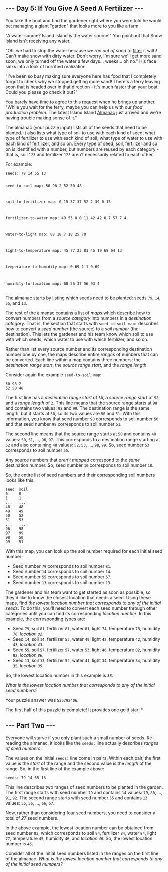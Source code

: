 <main>
<article class="day-desc"><h2>--- Day 5: If You Give A Seed A Fertilizer ---</h2><p>You take the boat and find the gardener right where you were told he would be: managing a giant "garden" that looks more to you like a farm.</p>
<p>"A water source? Island Island <em>is</em> the water source!" You point out that Snow Island isn't receiving any water.</p>
<p>"Oh, we had to stop the water because we <em>ran out of sand</em> to <a href="https://en.wikipedia.org/wiki/Sand_filter" target="_blank">filter</a> it with! Can't make snow with dirty water. Don't worry, I'm sure we'll get more sand soon; we only turned off the water a few days... weeks... oh no." His face sinks into a look of horrified realization.</p>
<p>"I've been so busy making sure everyone here has food that I completely forgot to check why we stopped getting more sand! There's a ferry leaving soon that is headed over in that direction - it's much faster than your boat. Could you please go check it out?"</p>
<p>You barely have time to agree to this request when he brings up another. "While you wait for the ferry, maybe you can help us with our <em>food production problem</em>. The latest Island Island <a href="https://en.wikipedia.org/wiki/Almanac" target="_blank">Almanac</a> just arrived and we're having trouble making sense of it."</p>
<p>The almanac (your puzzle input) lists all of the seeds that need to be planted. It also lists what type of soil to use with each kind of seed, what type of fertilizer to use with each kind of soil, what type of water to use with each kind of fertilizer, and so on. Every type of seed, soil, fertilizer and so on is identified with a number, but numbers are reused by each category - that is, soil <code>123</code> and fertilizer <code>123</code> aren't necessarily related to each other.</p>
<p>For example:</p>
<pre><code>seeds: 79 14 55 13

seed-to-soil map:
50 98 2
52 50 48

soil-to-fertilizer map:
0 15 37
37 52 2
39 0 15

fertilizer-to-water map:
49 53 8
0 11 42
42 0 7
57 7 4

water-to-light map:
88 18 7
18 25 70

light-to-temperature map:
45 77 23
81 45 19
68 64 13

temperature-to-humidity map:
0 69 1
1 0 69

humidity-to-location map:
60 56 37
56 93 4
</code></pre>
<p>The almanac starts by listing which seeds need to be planted: seeds <code>79</code>, <code>14</code>, <code>55</code>, and <code>13</code>.</p>
<p>The rest of the almanac contains a list of <em>maps</em> which describe how to convert numbers from a <em>source category</em> into numbers in a <em>destination category</em>. That is, the section that starts with <code>seed-to-soil map:</code> describes how to convert a <em>seed number</em> (the source) to a <em>soil number</em> (the destination). This lets the gardener and his team know which soil to use with which seeds, which water to use with which fertilizer, and so on.</p>
<p>Rather than list every source number and its corresponding destination number one by one, the maps describe entire <em>ranges</em> of numbers that can be converted. Each line within a map contains <span title="Don't blame me for the weird order. Blame LXC container.conf UID mappings.">three numbers</span>: the <em>destination range start</em>, the <em>source range start</em>, and the <em>range length</em>.</p>
<p>Consider again the example <code>seed-to-soil map</code>:</p>
<pre><code>50 98 2
52 50 48
</code></pre>
<p>The first line has a <em>destination range start</em> of <code>50</code>, a <em>source range start</em> of <code>98</code>, and a <em>range length</em> of <code>2</code>. This line means that the source range starts at <code>98</code> and contains two values: <code>98</code> and <code>99</code>. The destination range is the same length, but it starts at <code>50</code>, so its two values are <code>50</code> and <code>51</code>. With this information, you know that seed number <code>98</code> corresponds to soil number <code>50</code> and that seed number <code>99</code> corresponds to soil number <code>51</code>.</p>
<p>The second line means that the source range starts at <code>50</code> and contains <code>48</code> values: <code>50</code>, <code>51</code>, ..., <code>96</code>, <code>97</code>. This corresponds to a destination range starting at <code>52</code> and also containing <code>48</code> values: <code>52</code>, <code>53</code>, ..., <code>98</code>, <code>99</code>. So, seed number <code>53</code> corresponds to soil number <code>55</code>.</p>
<p>Any source numbers that <em>aren't mapped</em> correspond to the <em>same</em> destination number. So, seed number <code>10</code> corresponds to soil number <code>10</code>.</p>
<p>So, the entire list of seed numbers and their corresponding soil numbers looks like this:</p>
<pre><code>seed  soil
0     0
1     1
...   ...
48    48
49    49
50    52
51    53
...   ...
96    98
97    99
98    50
99    51
</code></pre>
<p>With this map, you can look up the soil number required for each initial seed number:</p>
<ul>
<li>Seed number <code>79</code> corresponds to soil number <code>81</code>.</li>
<li>Seed number <code>14</code> corresponds to soil number <code>14</code>.</li>
<li>Seed number <code>55</code> corresponds to soil number <code>57</code>.</li>
<li>Seed number <code>13</code> corresponds to soil number <code>13</code>.</li>
</ul>
<p>The gardener and his team want to get started as soon as possible, so they'd like to know the closest location that needs a seed. Using these maps, find <em>the lowest location number that corresponds to any of the initial seeds</em>. To do this, you'll need to convert each seed number through other categories until you can find its corresponding <em>location number</em>. In this example, the corresponding types are:</p>
<ul>
<li>Seed <code>79</code>, soil <code>81</code>, fertilizer <code>81</code>, water <code>81</code>, light <code>74</code>, temperature <code>78</code>, humidity <code>78</code>, <em>location <code>82</code></em>.</li>
<li>Seed <code>14</code>, soil <code>14</code>, fertilizer <code>53</code>, water <code>49</code>, light <code>42</code>, temperature <code>42</code>, humidity <code>43</code>, <em>location <code>43</code></em>.</li>
<li>Seed <code>55</code>, soil <code>57</code>, fertilizer <code>57</code>, water <code>53</code>, light <code>46</code>, temperature <code>82</code>, humidity <code>82</code>, <em>location <code>86</code></em>.</li>
<li>Seed <code>13</code>, soil <code>13</code>, fertilizer <code>52</code>, water <code>41</code>, light <code>34</code>, temperature <code>34</code>, humidity <code>35</code>, <em>location <code>35</code></em>.</li>
</ul>
<p>So, the lowest location number in this example is <code><em>35</em></code>.</p>
<p><em>What is the lowest location number that corresponds to any of the initial seed numbers?</em></p>
</article>
<p>Your puzzle answer was <code>525792406</code>.</p><p class="day-success">The first half of this puzzle is complete! It provides one gold star: *</p>
<article class="day-desc"><h2 id="part2">--- Part Two ---</h2><p>Everyone will starve if you only plant such a small number of seeds. Re-reading the almanac, it looks like the <code>seeds:</code> line actually describes <em>ranges of seed numbers</em>.</p>
<p>The values on the initial <code>seeds:</code> line come in pairs. Within each pair, the first value is the <em>start</em> of the range and the second value is the <em>length</em> of the range. So, in the first line of the example above:</p>
<pre><code>seeds: 79 14 55 13</code></pre>
<p>This line describes two ranges of seed numbers to be planted in the garden. The first range starts with seed number <code>79</code> and contains <code>14</code> values: <code>79</code>, <code>80</code>, ..., <code>91</code>, <code>92</code>. The second range starts with seed number <code>55</code> and contains <code>13</code> values: <code>55</code>, <code>56</code>, ..., <code>66</code>, <code>67</code>.</p>
<p>Now, rather than considering four seed numbers, you need to consider a total of <em>27</em> seed numbers.</p>
<p>In the above example, the lowest location number can be obtained from seed number <code>82</code>, which corresponds to soil <code>84</code>, fertilizer <code>84</code>, water <code>84</code>, light <code>77</code>, temperature <code>45</code>, humidity <code>46</code>, and <em>location <code>46</code></em>. So, the lowest location number is <code><em>46</em></code>.</p>
<p>Consider all of the initial seed numbers listed in the ranges on the first line of the almanac. <em>What is the lowest location number that corresponds to any of the initial seed numbers?</em></p>
</article>
</main>

